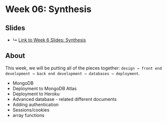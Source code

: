 # Week 06: Synthesis

## Slides
* ↳ [Link to Week 6 Slides: Synthesis]()

## About

This week, we will be putting all of the pieces together: `design → front end development → back end development → databases → deployment`.

* MongoDB
* Deployment to MongoDB Atlas
* Deployment to Heroku
* Advanced database - related different documents
* Adding authentication
* Sessions/cookies
* array functions




<!-- 

### Lecture
* Sessions/Cookies, Authentication, Logins, HTTPS 
* External APIs and network requests
* Putting it all together

### Studio
### Assignment
* Assignment 5
* Deploy to Glitch
* Note: Make sure you do not commit your API Keys to GitHub!!!

# Week 06: Synthesis 2

### Lecture
* Putting it all together

### Studio
### Assignment
* Final project!
* Documentation your project. Include
   * Title
   * Brief written description
   * Visual Documentation: deployment, images, video, etc.
   * References: links to related projects, code samples, etc.
   * Source code (please cite your sources in the code comments)


 -->
